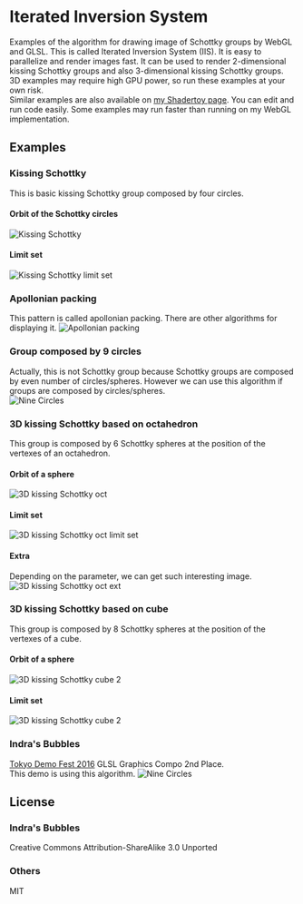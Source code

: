 # Iterated Inversion System
Examples of the algorithm for drawing image of Schottky groups by WebGL and GLSL.
This is called Iterated Inversion System (IIS). It is easy to
parallelize and render images fast. It can be used to render
2-dimensional kissing Schottky groups and also 3-dimensional kissing
Schottky groups.  
3D examples may require high GPU power, so run these examples at your own risk.  
Similar examples are also available on [my Shadertoy page](https://www.shadertoy.com/user/soma_arc). You can edit and run code easily. Some examples may run faster than running on my WebGL implementation.
## Examples
### Kissing Schottky
This is basic kissing Schottky group composed by four circles.
#### Orbit of the Schottky circles
![Kissing Schottky](images/kissingSchottky.png)
#### Limit set
![Kissing Schottky limit set](images/kissingSchottkyLimitSet.png)
### Apollonian packing
This pattern is called apollonian packing. There are other algorithms for displaying it.
![Apollonian packing](images/apollonianPacking.png)
### Group composed by 9 circles
Actually, this is not Schottky group because Schottky groups are composed by even number of circles/spheres. However we can use this algorithm if groups are composed by circles/spheres.  
![Nine Circles](images/nineCircles.png)
### 3D kissing Schottky based on octahedron
This group is composed by 6 Schottky spheres at the position of the vertexes
of an octahedron.  
#### Orbit of a sphere
![3D kissing Schottky oct](images/3dOct.png)
#### Limit set
![3D kissing Schottky oct limit set](images/3dOctLimitSet.png)
#### Extra
Depending on the parameter, we can get such interesting image.
![3D kissing Schottky oct ext](images/3dOctExt.png)
### 3D kissing Schottky based on cube
This group is composed by 8 Schottky spheres at the position of the vertexes
of a cube.  
#### Orbit of a sphere
![3D kissing Schottky cube 2](images/3dCube.png)
#### Limit set
![3D kissing Schottky cube 2](images/3dCubeLimitSet.png)
### Indra's Bubbles
[Tokyo Demo Fest 2016](http://tokyodemofest.jp/2016/) GLSL Graphics Compo 2nd Place.  
This demo is using this algorithm.
![Nine Circles](images/indra.png)

## License
### Indra's Bubbles
Creative Commons Attribution-ShareAlike 3.0 Unported
### Others
MIT
